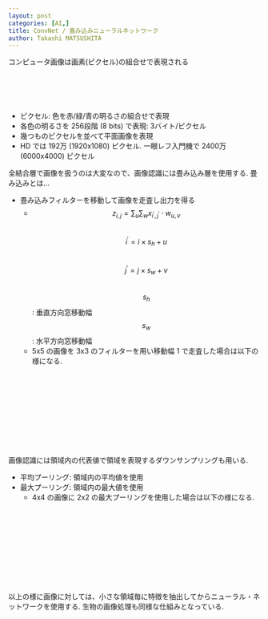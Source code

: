 ```yaml
---
layout: post
categories: [AI,]
title: ConvNet / 畳み込みニューラルネットワーク
author: Takashi MATSUSHITA
---
```


コンピュータ画像は画素(ピクセル)の組合せで表現される

<div align="center">
<svg xmlns="http://www.w3.org/2000/svg" width="270" height="60" viewBox="0 0 90 20">
  {% include figures/RGB_image.svg %}
</svg>
</div>

* ピクセル: 色を赤/緑/青の明るさの組合せで表現
* 各色の明るさを 256段階 (8 bits) で表現: 3バイト/ピクセル
* 幾つものピクセルを並べて平面画像を表現
* HD では 192万 (1920x1080) ピクセル. 一眼レフ入門機で 2400万 (6000x4000) ピクセル

全結合層で画像を扱うのは大変なので、画像認識には畳み込み層を使用する. 畳み込みとは...

* 畳み込みフィルターを移動して画像を走査し出力を得る
  * $$z_{i,j} = \sum_{u}\sum_{w} x_{i^\prime, j^\prime}\cdot w_{u,v}$$<br/>
    $$i^\prime = i \times s_h + u$$<br/>
    $$j^\prime = j \times s_w + v$$<br/>
    $$s_h$$: 垂直方向窓移動幅<br/>
    $$s_w$$: 水平方向窓移動幅
  * 5x5 の画像を 3x3 のフィルターを用い移動幅 1 で走査した場合は以下の様になる.

<div align="center">
<svg xmlns="http://www.w3.org/2000/svg" width="400" height="150" viewBox="0 0 400 150">
  {% include figures/convolution.svg %}
</svg>
</div>

画像認識には領域内の代表値で領域を表現するダウンサンプリングも用いる.
* 平均プーリング: 領域内の平均値を使用
* 最大プーリング: 領域内の最大値を使用
  * 4x4 の画像に 2x2 の最大プーリングを使用した場合は以下の様になる.

<div align="center">
<svg xmlns="http://www.w3.org/2000/svg" width="300" height="150" viewBox="0 0 300 150">
  {% include figures/maxpooling.svg %}
</svg>
</div>

以上の様に画像に対しては、小さな領域毎に特徴を抽出してからニューラル・ネットワークを使用する. 生物の画像処理も同様な仕組みとなっている.
